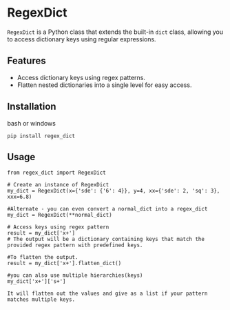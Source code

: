 # RegexDict

`RegexDict` is a Python class that extends the built-in `dict` class, allowing you to access dictionary keys using regular expressions.

## Features

- Access dictionary keys using regex patterns.
- Flatten nested dictionaries into a single level for easy access.

## Installation

bash or windows
```
pip install regex_dict
```

## Usage
```
from regex_dict import RegexDict

# Create an instance of RegexDict
my_dict = RegexDict(x={'sde': {'6': 4}}, y=4, xx={'sde': 2, 'sq': 3}, xxx=6.8)

#Alternate - you can even convert a normal_dict into a regex_dict
my_dict = RegexDict(**normal_dict)

# Access keys using regex pattern
result = my_dict['x+']
# The output will be a dictionary containing keys that match the provided regex pattern with predefined keys.

#To flatten the output.
result = my_dict['x+'].flatten_dict()

#you can also use multiple hierarchies(keys)
my_dict['x+']['s+']

It will flatten out the values and give as a list if your pattern matches multiple keys.
```
